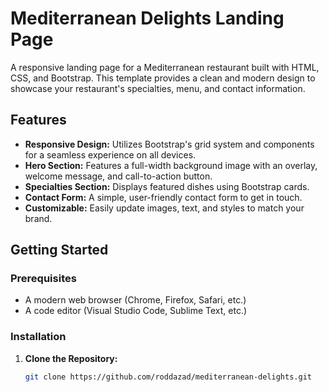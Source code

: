 # Mediterranean Delights Landing Page

A responsive landing page for a Mediterranean restaurant built with HTML, CSS, and Bootstrap. This template provides a clean and modern design to showcase your restaurant's specialties, menu, and contact information.

## Features

- **Responsive Design:** Utilizes Bootstrap's grid system and components for a seamless experience on all devices.
- **Hero Section:** Features a full-width background image with an overlay, welcome message, and call-to-action button.
- **Specialties Section:** Displays featured dishes using Bootstrap cards.
- **Contact Form:** A simple, user-friendly contact form to get in touch.
- **Customizable:** Easily update images, text, and styles to match your brand.

## Getting Started

### Prerequisites

- A modern web browser (Chrome, Firefox, Safari, etc.)
- A code editor (Visual Studio Code, Sublime Text, etc.)

### Installation

1. **Clone the Repository:**

   ```bash
   git clone https://github.com/roddazad/mediterranean-delights.git
